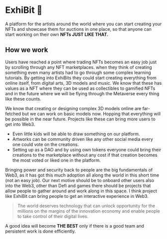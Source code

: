 # ExhiBit 🎨

A platform for the artists around the world where you can start creating your NFTs and showcase them for auctions in one place, so that anyone can start working on their own **NFTs JUST LIKE THAT.**

## How we work

Users have reached a point where trading NFTs becomes an easy job just by scrolling through any NFT marketplaces. when they think of creating something even many artists had to go through some complex learning tutorials. By getting into ExhiBits they could start creating everything from online itself, from digital arts, 3D models and music. We know that these has values as a NFT where they can be used as collectibles to gamified NFTs and in the future where we will be flying through the Metaverse every thing like these counts. 

 We know that creating or designing complex 3D models online are far-fetched but we can work on basic models now. Hopping that everything will be possible in the near future. Projects like these can bring more users to get into Web3.

* Even little kids will be able to draw something on our platform. 
* Artworks can be community driven like any other social media every one could vote on the creations.
* Setting up as a DAO and by using own tokens everyone could bring their creations to the marketplace without any cost if that creation becomes the most voted or liked one in the platform.            


Bringing power and security back to people are the big fundamentals of Web3, as it has got this much adoption all along the world in this short time (not an easy job). Our next motive should be to onboard other users also into the Web3, other than Defi and games there should be projects that allow people to gather around and work along in this space. I think project like ExhiBit can bring people to get an interactive experience in Web3.
  
> The world deserves technology that can unlock opportunity for the millions on the margins of the innovation economy and enable people to take control of their digital lives.
 
A good idea will become **THE BEST**  only if there is a good team and persistent work is done efficiently.
